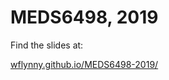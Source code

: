 # MEDS6498, 2019

Find the slides at:

[wflynny.github.io/MEDS6498-2019/](https://wflynny.github.io/MEDS6498-2019/index.slides.html)
